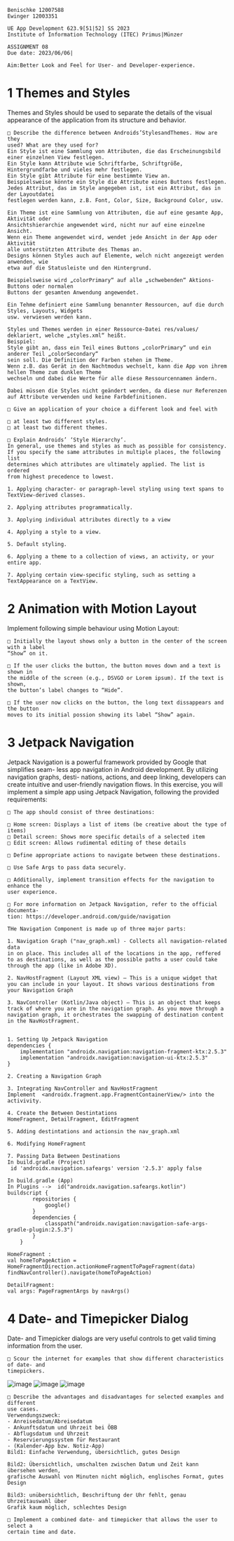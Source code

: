 ```
Benischke 12007588
Ewinger 12003351
```
```
UE App Development 623.9[51|52] SS 2023
Institute of Information Technology (ITEC) Primus|Münzer
```
```
ASSIGNMENT 08
Due date: 2023/06/06|
```
```
Aim:Better Look and Feel for User- and Developer-experience.
```
# 1 Themes and Styles

Themes and Styles should be used to separate the details of the visual appearance of
the application from its structure and behavior.

```
□ Describe the difference between Androids’StylesandThemes. How are they
used? What are they used for?
Ein Style ist eine Sammlung von Attributen, die das Erscheinungsbild einer einzelnen View festlegen.
Ein Style kann Attribute wie Schriftfarbe, Schriftgröße, Hintergrundfarbe und vieles mehr festlegen.
Ein Style gibt Attribute für eine bestimmte View an.
Beispielsweise könnte ein Style die Attribute eines Buttons festlegen.
Jedes Attribut, das im Style angegeben ist, ist ein Attribut, das in der Layoutdatei
festlegen werden kann, z.B. Font, Color, Size, Background Color, usw.

Ein Theme ist eine Sammlung von Attributen, die auf eine gesamte App, Aktivität oder
Ansichtshierarchie angewendet wird, nicht nur auf eine einzelne Ansicht.
Wenn ein Theme angewendet wird, wendet jede Ansicht in der App oder Aktivität
alle unterstützten Attribute des Themas an.
Designs können Styles auch auf Elemente, welch nicht angezeigt werden anwenden, wie 
etwa auf die Statusleiste und den Hintergrund.

Beispielsweise wird „colorPrimary“ auf alle „schwebenden“ Aktions-Buttons oder normalen
Buttons der gesamten Anwendung angewendet.

Ein Tehme definiert eine Sammlung benannter Ressourcen, auf die durch Styles, Layouts, Widgets
usw. verwiesen werden kann.

Styles und Themes werden in einer Ressource-Datei res/values/ deklariert, welche „styles.xml“ heißt.
Beispiel:
Style gibt an, dass ein Teil eines Buttons „colorPrimary“ und ein anderer Teil „colorSecondary“ 
sein soll. Die Definition der Farben stehen im Theme.
Wenn z.B. das Gerät in den Nachtmodus wechselt, kann die App von ihrem hellen Theme zum dunklen Theme
wechseln und dabei die Werte für alle diese Ressourcennamen ändern. 

Dabei müssen die Styles nicht geändert werden, da diese nur Referenzen auf Attribute verwenden und keine Farbdefinitionen.

```
```
□ Give an application of your choice a different look and feel with
```
```
□ at least two different styles.
□ at least two different themes.
```
```
□ Explain Androids’ ‘Style Hierarchy‘.
In general, use themes and styles as much as possible for consistency. 
If you specify the same attributes in multiple places, the following list 
determines which attributes are ultimately applied. The list is ordered 
from highest precedence to lowest.

1. Applying character- or paragraph-level styling using text spans to TextView-derived classes.

2. Applying attributes programmatically.

3. Applying individual attributes directly to a view

4. Applying a style to a view.

5. Default styling.

6. Applying a theme to a collection of views, an activity, or your entire app.

7. Applying certain view-specific styling, such as setting a TextAppearance on a TextView.
```
# 2 Animation with Motion Layout

Implement following simple behaviour using Motion Layout:

```
□ Initially the layout shows only a button in the center of the screen with a label
“Show” on it.
```
```
□ If the user clicks the button, the button moves down and a text is shown in
the middle of the screen (e.g., DSVGO or Lorem ipsum). If the text is shown,
the button’s label changes to “Hide”.
```
```
□ If the user now clicks on the button, the long text dissappears and the button
moves to its initial possion showing its label “Show” again.
```



# 3 Jetpack Navigation

Jetpack Navigation is a powerful framework provided by Google that simplifies seam-
less app navigation in Android development. By utilizing navigation graphs, desti-
nations, actions, and deep linking, developers can create intuitive and user-friendly
navigation flows. In this exercise, you will implement a simple app using Jetpack
Navigation, following the provided requirements:

```
□ The app should consist of three destinations:
```
```
□ Home screen: Displays a list of items (be creative about the type of items)
□ Detail screen: Shows more specific details of a selected item
□ Edit screen: Allows rudimental editing of these details
```
```
□ Define appropriate actions to navigate between these destinations.
```
```
□ Use Safe Args to pass data securely.
```
```
□ Additionally, implement transition effects for the navigation to enhance the
user experience.
```
```
□ For more information on Jetpack Navigation, refer to the official documenta-
tion: https://developer.android.com/guide/navigation
```
```
THe Navigation Component is made up of three major parts:

1. Navigation Graph ("nav_graph.xml) - Collects all navigation-related data
in on place. This includes all of the locations in the app, reffered to as destinations, as well as the possible paths a user could take through the app (like in Adobe XD).

2. NavHostFragment (Layout XML view) — This is a unique widget that you can include in your layout. It shows various destinations from your Navigation Graph

3. NavController (Kotlin/Java object) — This is an object that keeps track of where you are in the navigation graph. As you move through a navigation graph, it orchestrates the swapping of destination content in the NavHostFragment.


1. Setting Up Jetpack Navigation
dependencies {
    implementation "androidx.navigation:navigation-fragment-ktx:2.5.3"
    implementation "androidx.navigation:navigation-ui-ktx:2.5.3"
}

2. Creating a Navigation Graph

3. Integrating NavController and NavHostFragment
Implement  <androidx.fragment.app.FragmentContainerView/> into the   activivity.

4. Create the Between Destintations
HomeFragment, DetailFragment, EditFragment

5. Adding destintations and actionsin the nav_graph.xml

6. Modifying HomeFragment

7. Passing Data Between Destinations
In build.gradle (Project)
 id 'androidx.navigation.safeargs' version '2.5.3' apply false
 
In build.gradle (App)
In Plugins -->  id("androidx.navigation.safeargs.kotlin")
buildscript {
        repositories {
            google()
        }
        dependencies {
            classpath("androidx.navigation:navigation-safe-args-gradle-plugin:2.5.3")
        }
    }
    
HomeFragment :
val homeToPageAction = HomeFragmentDirection.actionHomeFragmentToPageFragment(data)
findNavController().navigate(homeToPageAction)

DetailFragment:
val args: PageFragmentArgs by navArgs()
```

# 4 Date- and Timepicker Dialog

Date- and Timepicker dialogs are very useful controls to get valid timing information
from the user.

```
□ Scour the internet for examples that show different characteristics of date- and
timepickers.
```
![image](https://github.com/MarcelEwinger/App_Development_SS23/assets/29062595/002bf943-e7ba-4a72-aa05-4142ec67a4fb)
![image](https://github.com/MarcelEwinger/App_Development_SS23/assets/29062595/8cafc9c3-7b2b-4433-9ab3-4c3a408962bf)
![image](https://github.com/MarcelEwinger/App_Development_SS23/assets/29062595/74ea8078-ebcb-4b2e-bee8-d01c810b4481)
```
□ Describe the advantages and disadvantages for selected examples and different
use cases.
Verwendungszweck:
- Anreisedatum/Abreisedatum
- Ankunftsdatum und Uhrzeit bei ÖBB
- Abflugsdatum und Uhrzeit
- Reservierungssystem für Restaurant
- (Kalender-App bzw. Notiz-App)
Bild1: Einfache Verwendung, übersichtlich, gutes Design

Bild2: Übersichtlich, umschalten zwischen Datum und Zeit kann übersehen werden,
grafische Auswahl von Minuten nicht möglich, englisches Format, gutes Design

Bild3: unübersichtlich, Beschriftung der Uhr fehlt, genau Uhrzeitauswahl über 
Grafik kaum möglich, schlechtes Design
```
```
□ Implement a combined date- and timepicker that allows the user to select a
certain time and date.
```



